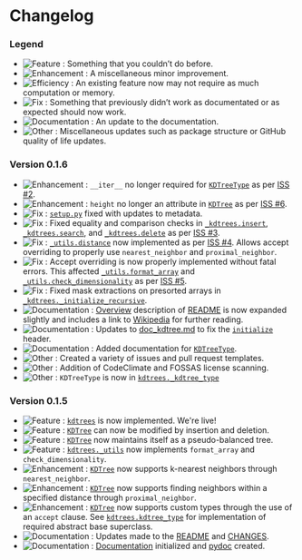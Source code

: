 # Changelog

### Legend

- ![Feature](https://img.shields.io/badge/-Feature-blueviolet) : Something that you couldn’t do before.
- ![Enhancement](https://img.shields.io/badge/-Enhancement-purple) : A miscellaneous minor improvement.
- ![Efficiency](https://img.shields.io/badge/-Efficiency-indigo) : An existing feature now may not require as much computation or memory.
- ![Fix](https://img.shields.io/badge/-Fix-red) : Something that previously didn’t work as documentated or as expected should now work.
- ![Documentation](https://img.shields.io/badge/-Documentation-blue) : An update to the documentation.
- ![Other](https://img.shields.io/badge/-Other-lightgrey) : Miscellaneous updates such as package structure or GitHub quality of life updates.

### Version 0.1.6

- ![Enhancement](https://img.shields.io/badge/-Enhancement-purple) : `__iter__` no longer required for [`KDTreeType`](https://github.com/paradoxysm/kdtrees/blob/0.1.6/kdtrees/_kdtree_type.py) as per [ISS #2](https://github.com/paradoxysm/kdtrees/issues/2).
- ![Enhancement](https://img.shields.io/badge/-Enhancement-purple) : `height` no longer an attribute in [`KDTree`](https://github.com/paradoxysm/kdtrees/blob/0.1.6/kdtrees/_kdtree.py) as per [ISS #6](https://github.com/paradoxysm/kdtrees/issues/6).
- ![Fix](https://img.shields.io/badge/-Fix-red) : [`setup.py`](https://github.com/paradoxysm/kdtrees/blob/0.1.6/setup.py) fixed with updates to metadata.
- ![Fix](https://img.shields.io/badge/-Fix-red) : Fixed equality and comparison checks in [`_kdtrees.insert`](https://github.com/paradoxysm/kdtrees/blob/0.1.6/kdtrees/_kdtrees.py), [`_kdtrees.search`](https://github.com/paradoxysm/kdtrees/blob/0.1.6/kdtrees/_kdtrees.py), and [`_kdtrees.delete`](https://github.com/paradoxysm/kdtrees/blob/0.1.6/kdtrees/_kdtrees.py) as per [ISS #3](https://github.com/paradoxysm/kdtrees/issues/3).
- ![Fix](https://img.shields.io/badge/-Fix-red) : [`_utils.distance`](https://github.com/paradoxysm/kdtrees/blob/0.1.6/kdtrees/_utils.py) now implemented as per [ISS #4](https://github.com/paradoxysm/kdtrees/issues/4). Allows accept overriding to properly use `nearest_neighbor` and `proximal_neighbor`.
- ![Fix](https://img.shields.io/badge/-Fix-red) : Accept overriding is now properly implemented without fatal errors. This affected [`_utils.format_array`](https://github.com/paradoxysm/kdtrees/blob/0.1.6/kdtrees/_utils.py) and [`_utils.check_dimensionality`](https://github.com/paradoxysm/kdtrees/blob/0.1.6/kdtrees/_utils.py) as per [ISS #5](https://github.com/paradoxysm/kdtrees/issues/5).
- ![Fix](https://img.shields.io/badge/-Fix-red) : Fixed mask extractions on presorted arrays in [`_kdtrees._initialize_recursive`](https://github.com/paradoxysm/kdtrees/blob/0.1.6/kdtrees/_kdtrees.py).
- ![Documentation](https://img.shields.io/badge/-Documentation-blue) : [Overview](https://github.com/paradoxysm/kdtrees/blob/0.1.6/README.md#Overview) description of [README](https://github.com/paradoxysm/kdtrees/blob/0.1.6/README.md) is now expanded slightly and includes a link to [Wikipedia](https://en.wikipedia.org/wiki/K-d_tree) for further reading.
- ![Documentation](https://img.shields.io/badge/-Documentation-blue) : Updates to [doc_kdtree.md](https://github.com/paradoxysm/kdtrees/blob/0.1.6/doc/pydoc/doc_kdtree.md) to fix the [`initialize`](https://github.com/paradoxysm/kdtrees/blob/0.1.6/doc/pydoc/doc_kdtree.md#initialize) header.
- ![Documentation](https://img.shields.io/badge/-Documentation-blue) : Added documentation for [`KDTreeType`](https://github.com/paradoxysm/kdtrees/blob/0.1.6/doc/pydoc/doc_kdtree_type.md).
- ![Other](https://img.shields.io/badge/-Other-lightgrey) : Created a variety of issues and pull request templates.
- ![Other](https://img.shields.io/badge/-Other-lightgrey) : Addition of CodeClimate and FOSSAS license scanning.
- ![Other](https://img.shields.io/badge/-Other-lightgrey) : `KDTreeType` is now in [`kdtrees._kdtree_type`](https://github.com/paradoxysm/kdtrees/blob/0.1.6/kdtrees/_kdtree_type.py)

### Version 0.1.5

- ![Feature](https://img.shields.io/badge/-Feature-blueviolet) : [`kdtrees`](https://github.com/paradoxysm/kdtrees/tree/0.1.5) is now implemented. We're live!
- ![Feature](https://img.shields.io/badge/-Feature-blueviolet) : [`KDTree`](https://github.com/paradoxysm/kdtrees/blob/0.1.5/kdtrees/_kdtree.py) can now be modified by insertion and deletion.
- ![Feature](https://img.shields.io/badge/-Feature-blueviolet) : [`KDTree`](https://github.com/paradoxysm/kdtrees/blob/0.1.5/kdtrees/_kdtree.py) now maintains itself as a pseudo-balanced tree.
- ![Feature](https://img.shields.io/badge/-Feature-blueviolet) : [`kdtrees._utils`](https://github.com/paradoxysm/kdtrees/blob/0.1.5/kdtrees/_utils.py) now implements `format_array` and `check_dimensionality`.
- ![Enhancement](https://img.shields.io/badge/-Enhancement-purple) : [`KDTree`](https://github.com/paradoxysm/kdtrees/blob/0.1.5/kdtrees/_kdtree.py) now supports k-nearest neighbors through `nearest_neighbor`.
- ![Enhancement](https://img.shields.io/badge/-Enhancement-purple) : [`KDTree`](https://github.com/paradoxysm/kdtrees/blob/0.1.5/kdtrees/_kdtree.py) now supports finding neighbors within a specified distance through `proximal_neighbor`.
- ![Enhancement](https://img.shields.io/badge/-Enhancement-purple) : [`KDTree`](https://github.com/paradoxysm/kdtrees/blob/0.1.5/kdtrees/_kdtree.py) now supports custom types through the use of an `accept` clause. See [`kdtrees.kdtree_type`](https://github.com/paradoxysm/kdtrees/blob/0.1.5/kdtrees/kdtree_type.py) for implementation of required abstract base superclass.
- ![Documentation](https://img.shields.io/badge/-Documentation-blue) : Updates made to the [README](https://github.com/paradoxysm/kdtrees/blob/0.1.5/README.md) and [CHANGES](https://github.com/paradoxysm/kdtrees/blob/0.1.5/CHANGES.md).
- ![Documentation](https://img.shields.io/badge/-Documentation-blue) : [Documentation](https://github.com/paradoxysm/kdtrees/tree/0.1.5/doc) initialized and [pydoc](https://github.com/paradoxysm/kdtrees/tree/0.1.5/doc/pydoc) created.
